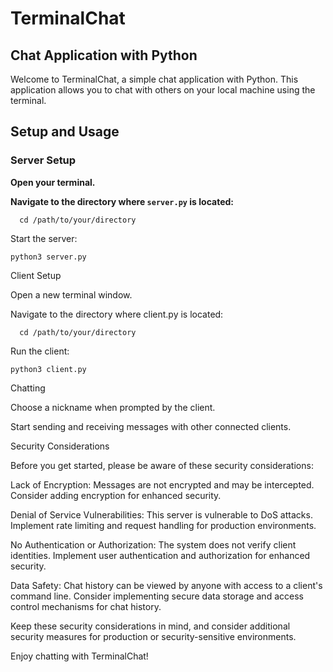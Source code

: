 # TerminalChat

## Chat Application with Python

Welcome to TerminalChat, a simple chat application with Python. This application allows you to chat with others on your local machine using the terminal.

## Setup and Usage

### Server Setup

**Open your terminal.**

**Navigate to the directory where `server.py` is located:**
   

      cd /path/to/your/directory

Start the server:



    python3 server.py

Client Setup

Open a new terminal window.

Navigate to the directory where client.py is located:


      cd /path/to/your/directory

Run the client:

    python3 client.py

Chatting

Choose a nickname when prompted by the client.

Start sending and receiving messages with other connected clients.

Security Considerations

Before you get started, please be aware of these security considerations:

Lack of Encryption: Messages are not encrypted and may be intercepted. Consider adding encryption for enhanced security.

Denial of Service Vulnerabilities: This server is vulnerable to DoS attacks. Implement rate limiting and request handling for production environments.

No Authentication or Authorization: The system does not verify client identities. Implement user authentication and authorization for enhanced security.

Data Safety: Chat history can be viewed by anyone with access to a client's command line. Consider implementing secure data storage and access control mechanisms for chat history.

Keep these security considerations in mind, and consider additional security measures for production or security-sensitive environments.

Enjoy chatting with TerminalChat!

